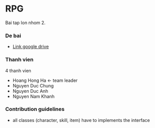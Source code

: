 # RPG #

Bai tap lon nhom 2.

### De bai ###
* [Link google drive](https://drive.google.com/file/d/0B6HCn9f_dk0VdzVYWm5vakVabHM/view)

### Thanh vien ###
4 thanh vien
* Hoang Hong Ha <- team leader
* Nguyen Duc Chung
* Nguyen Duc Anh
* Nguyen Nam Khanh

### Contribution guidelines ###

* all classes (character, skill, item) have to implements the interface
